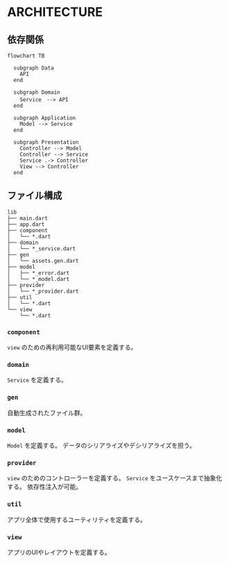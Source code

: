 # ARCHITECTURE

## 依存関係

```mermaid
flowchart TB

  subgraph Data
    API
  end

  subgraph Domain
    Service　--> API
  end

  subgraph Application
    Model --> Service
  end

  subgraph Presentation
    Controller --> Model
    Controller --> Service
    Service .-> Controller
    View --> Controller
  end

```

## ファイル構成

```tree
lib
├── main.dart
├── app.dart
├── component
│   └── *.dart
├── domain
│   └── *_service.dart
├── gen
│   └── assets.gen.dart
├── model
│   ├── *_error.dart
│   └── *_model.dart
├── provider
│   └── *_provider.dart
├── util
│   └── *.dart
└── view
    └── *.dart
```


### `component`
`view` のための再利用可能なUI要素を定義する。

### `domain`
`Service` を定義する。

### `gen`
自動生成されたファイル群。

### `model`
`Model` を定義する。
データのシリアライズやデシリアライズを担う。

### `provider`
`view` のためのコントローラーを定義する。
`Service` をユースケースまで抽象化する。
依存性注入が可能。

### `util`
アプリ全体で使用するユーティリティを定義する。

### `view`
アプリのUIやレイアウトを定義する。